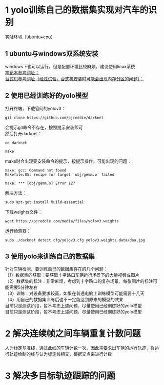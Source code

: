 # 1 yolo训练自己的数据集实现对汽车的识别
实验环境（ubuntu+cpu）  
## 1 ubuntu与windows双系统安装  
windows下也可以运行，但是配置环境比较麻烦，建议使用linux系统  
[笔记本参考网址：](https://morvanzhou.github.io/tutorials/others/linux-basic/1-2-install/)  
[台式机参考网址（经过试验，台式机安装时可能会出现内存分区的问题）：](https://blog.csdn.net/jiajinrang93/article/details/63892208)  
## 2 使用已经训练好的yolo模型
打开终端，下载官网的yolov3：  
```
git clone https://github.com/pjreddie/darknet
```
会提示git命令不存在，按照提示安装即可  
然后打开darknet：  
```
cd darknet
```
```
make
```
make时会出现要安装命令的提示，按提示操作，可能出现的问题：  
```
make: gcc: Command not found
Makefile:85: recipe for target 'obj/gemm.o' failed

make: *** [obj/gemm.o] Error 127
```
解决方法：  
```
sudo apt-get install build-essential
```
下载weights文件：  
```
wget https://pjreddie.com/media/files/yolov3.weights
```
运行检测器：  
```
sudo ./darknet detect cfg/yolov3.cfg yolov3.weights data/doa.jpg
```
## 3 使用yolo来训练自己的数据集
针对车辆检测，要训练自己的数据集存在的几个问题：  
（1）数据集的获取：要获取十字路口车辆运行场景下的大量视频或图片  
（2）数据集的标注：非常麻烦，考虑到十字路口的复杂场景，每张图片的标注可能需要5分钟左右  
（3）训练：对设备要求较高，如果在普通电脑上训练模型可能需要十几天  
（4）用自己的数据集训练后也不一定能达到原来的模型的效果  
目前只是测试阶段，暂不考虑上述问题，尽量使用已经训练好的yolo模型  
目前只是测试阶段，暂不考虑上述问题，尽量使用已经训练好的yolo模型  
# 2 解决连续帧之间车辆重复计数问题
人为标定基准线，通过此线的车辆计数一次，因此需要求出车辆的运行轨迹，将运行轨迹绘制的线与认为标定线相交，根据交点来进行计数  
# 3 解决多目标轨迹跟踪的问题

